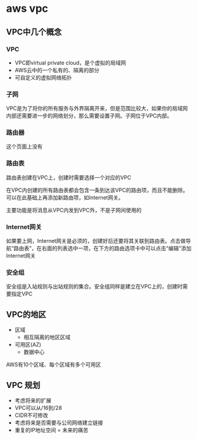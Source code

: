 # aws vpc

## VPC中几个概念

### VPC

* VPC即virtual private cloud，是个虚拟的局域网
* AWS云中的一个私有的、隔离的部分
* 可自定义的虚拟网络拓扑

### 子网

VPC是为了将你的所有服务与外界隔离开来，但是范围比较大，如果你的局域网内部还需要进一步的网络划分，那么需要设置子网。子网位于VPC内部。

### 路由器

这个页面上没有

### 路由表

路由表创建在VPC上，创建时需要选择一个对应的VPC

在VPC内创建的所有路由表都会包含一条到达该VPC的路由项，而且不能删除。可以在此基础上再添加新路由项，如Internet网关。

主要功能是将消息从VPC内发到VPC外，不是子网间使用的

### Internet网关

如果要上网，Internet网关是必须的，创建好后还要将其关联到路由表。点击做导航“路由表”，在右面的列表选中一项，在下方的路由选项卡中可以点击“编辑”添加Internet网关

### 安全组

安全组是入站规则与出站规则的集合。安全组同样是建立在VPC上的，创建时需要指定VPC

## VPC的地区

* 区域
    * 相互隔离的地区区域
* 可用区(AZ)
    * 数据中心

AWS有10个区域、每个区域有多个可用区

## VPC 规划

* 考虑将来的扩展
* VPC可以从/16到/28
* CIDR不可修改
* 考虑将来是否需要与公司网络建立链接
* 重复的IP地址空间 = 未来的痛苦

